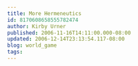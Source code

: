 ```yaml
---
title: More Hermeneutics
id: 8170608658555782474
author: Kirby Urner
published: 2006-11-16T14:11:00.000-08:00
updated: 2006-12-14T23:13:54.117-08:00
blog: world_game
tags: 
---
```


